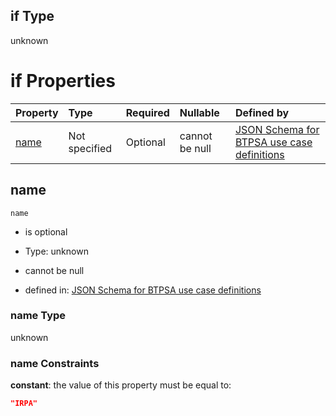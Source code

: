 ## if Type

unknown

# if Properties

| Property      | Type          | Required | Nullable       | Defined by                                                                                                                                                                                                        |
| :------------ | :------------ | :------- | :------------- | :---------------------------------------------------------------------------------------------------------------------------------------------------------------------------------------------------------------- |
| [name](#name) | Not specified | Optional | cannot be null | [JSON Schema for BTPSA use case definitions](btpsa-usecase-properties-services-items-allof-1-then-allof-54-if-properties-name.md "undefined#/properties/services/items/allOf/1/then/allOf/54/if/properties/name") |

## name



`name`

*   is optional

*   Type: unknown

*   cannot be null

*   defined in: [JSON Schema for BTPSA use case definitions](btpsa-usecase-properties-services-items-allof-1-then-allof-54-if-properties-name.md "undefined#/properties/services/items/allOf/1/then/allOf/54/if/properties/name")

### name Type

unknown

### name Constraints

**constant**: the value of this property must be equal to:

```json
"IRPA"
```
